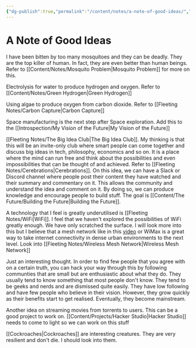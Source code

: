 ```yaml
---
{"dg-publish":true,"permalink":"/content/notes/a-note-of-good-ideas/","noteIcon":"2"}
---
```


# A Note of Good Ideas

I have been bitten by too many mosquitoes and they can be deadly. They are the top killer of human. In fact, they are even better than human beings. Refer to [[Content/Notes/Mosquito Problem\|Mosquito Problem]] for more on this.

Electrolysis for water to produce hydrogen and oxygen. Refer to [[Content/Notes/Green Hydrogen\|Green Hydrogen]]

Using algae to produce oxygen from carbon dioxide. Refer to [[Fleeting Notes/Carbon Capture\|Carbon Capture]]

Space manufacturing is the next step after Space exploration. Add this to the [[Introspection/My Vision of the Future\|My Vision of the Future]]

[[Fleeting Notes/The Big Idea Club\|The Big Idea Club]]. My thinking is that this will be an invite-only club where smart people can come together and discuss big ideas in tech, philosophy, economics and so on. It is a place where the mind can run free and think about the possibilities and even impossibilities that can be thought of and achieved. Refer to [[Fleeting Notes/Cerebrations\|Cerebrations]]. On this idea, we can have a Slack or Discord channel where people post their content they have watched and their summary and commentary on it. This allows the community and understand the idea and comment on it. By doing so, we can produce knowledge and encourage people to build stuff. The goal is [[Content/The Future/Building the Future\|Building the Future]]. 

A technology that I feel is greatly underutilised is [[Fleeting Notes/WiFi\|WiFi]]. I feel that we haven't explored the possibilities of WiFi greatly enough. We have only scratched the surface. I will look more into this but I believe that a mesh network like in this [video](https://youtu.be/Yt3E3dqsFmo?list=TLPQMDgxMDIwMjLnU8kRUdnHhw) or WiMax is a great way to take internet connectivity in dense urban environments to the next level. Look into [[Fleeting Notes/Wireless Mesh Network\|Wireless Mesh Network]]

Just an interesting thought. In order to find few people that you agree with on a certain truth, you can hack your way through this by following communties that are small but are enthusiastic about what they do. They usually tend to know something that most people don't know. They tend to be geeks and nerds and are dismissed quite easily. They have low following and have few people who believe in their vision. However, they grow quickly as their benefits start to get realised. Eventually, they become mainstream.

Another idea on streaming movies from torrents to users. This can be a good project to work on. [[Content/Projects/Hacker Studio\|Hacker Studio]] needs to come to light so we can work on this stuff

[[Cockroaches\|Cockroaches]] are interesting creatures. They are very resilient and don't die. I should look into them.